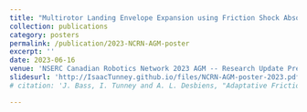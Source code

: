 ```yaml
---
title: "Multirotor Landing Envelope Expansion using Friction Shock Absorbers"
collection: publications
category: posters
permalink: /publication/2023-NCRN-AGM-poster
excerpt: ''
date: 2023-06-16
venue: 'NSERC Canadian Robotics Network 2023 AGM -- Research Update Presentation to Partners'
slidesurl: 'http://IsaacTunney.github.io/files/NCRN-AGM-poster-2023.pdf'
# citation: 'J. Bass, I. Tunney and A. L. Desbiens, "Adaptative Friction Shock Absorbers and Reverse Thrust for Fast Multirotor Landing on Inclined Surfaces," in IEEE Conference, Kyoto (Japan), October 2022

---
```


<!-- The contents above will be part of a list of publications, if the user clicks the link for the publication than the contents of section will be rendered as a full page, allowing you to provide more information about the paper for the reader. When publications are displayed as a single page, the contents of the above "citation" field will automatically be included below this section in a smaller font. -->